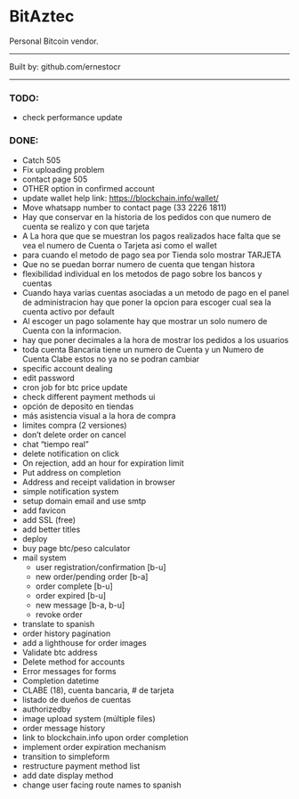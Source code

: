 # BitAztec

Personal Bitcoin vendor.

---

Built by: github.com/ernestocr

---

### TODO:

- check performance update

### DONE:

* Catch 505
* Fix uploading problem
* contact page 505
* OTHER option in confirmed account
* update wallet help link: https://blockchain.info/wallet/
* Move whatsapp number to contact page (33 2226 1811)
* Hay que conservar en la historia de los pedidos con que numero de cuenta se realizo y con que tarjeta
* A La hora que que se muestran los pagos realizados hace falta que se vea el numero de Cuenta o Tarjeta asi como el wallet
* para cuando el metodo de pago sea por Tienda solo mostrar TARJETA
* Que no se puedan borrar numero de cuenta que tengan histora 
* flexibilidad individual en los metodos de pago sobre los bancos y cuentas
* Cuando haya varias cuentas asociadas a un metodo de pago en el panel de administracion hay que poner la opcion para escoger cual sea la cuenta activo por default
* Al escoger un pago solamente hay que mostrar un solo numero de Cuenta con la informacion.
* hay que poner decimales a la hora de mostrar los pedidos a los usuarios
* toda cuenta Bancaria tiene un numero de Cuenta y un Numero de Cuenta Clabe estos no ya no se podran cambiar
* specific account dealing
* edit password
* cron job for btc price update
* check different payment methods ui
* opción de deposito en tiendas
* más asistencia visual a la hora de compra
* limites compra (2 versiones)
* don’t delete order on cancel
* chat “tiempo real”
* delete notification on click
* On rejection, add an hour for expiration limit
* Put address on completion
* Address and receipt validation in browser
* simple notification system
* setup domain email and use smtp
* add favicon
* add SSL (free)
* add better titles
* deploy
* buy page btc/peso calculator
* mail system
  * user registration/confirmation [b-u]
  * new order/pending order [b-a]
  * order complete [b-u]
  * order expired [b-u]
  * new message [b-a, b-u]
  * revoke order
* translate to spanish
* order history pagination
* add a lighthouse for order images
* Validate btc address
* Delete method for accounts
* Error messages for forms
* Completion datetime
* CLABE (18), cuenta bancaria, # de tarjeta
* listado de dueños de cuentas
* authorizedby
* image upload system (múltiple files)
* order message history
* link to blockchain.info upon order completion
* implement order expiration mechanism
* transition to simpleform
* restructure payment method list
* add date display method
* change user facing route names to spanish
